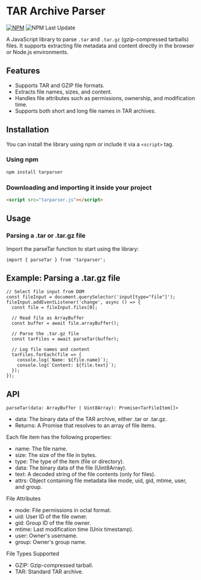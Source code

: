 # TAR Archive Parser

[![NPM](https://nodei.co/npm/tarparser.png)](https://nodei.co/npm/tarparser/) ![NPM Last Update](https://img.shields.io/npm/last-update/tarparser)

A JavaScript library to parse `.tar` and `.tar.gz` (gzip-compressed tarballs) files. It supports extracting file metadata and content directly in the browser or Node.js environments.

## Features

- Supports TAR and GZIP file formats.
- Extracts file names, sizes, and content.
- Handles file attributes such as permissions, ownership, and modification time.
- Supports both short and long file names in TAR archives.

## Installation

You can install the library using npm or include it via a `<script>` tag.

### Using npm

```bash
npm install tarparser
```

### Downloading and importing it inside your project
```html
<script src="tarparser.js"></script>
```

## Usage

### Parsing a .tar or .tar.gz file

Import the parseTar function to start using the library:

```
import { parseTar } from 'tarparser';
```

## Example: Parsing a .tar.gz file
```
// Select file input from DOM
const fileInput = document.querySelector('input[type="file"]');
fileInput.addEventListener('change', async () => {
  const file = fileInput.files[0];

  // Read file as ArrayBuffer
  const buffer = await file.arrayBuffer();

  // Parse the .tar.gz file
  const tarFiles = await parseTar(buffer);

  // Log file names and content
  tarFiles.forEach(file => {
    console.log(`Name: ${file.name}`);
    console.log(`Content: ${file.text}`);
  });
});
```

## API
`parseTar(data: ArrayBuffer | Uint8Array): Promise<TarFileItem[]>`

* data: The binary data of the TAR archive, either .tar or .tar.gz.
* Returns: A Promise that resolves to an array of file items.

Each file item has the following properties:

* name: The file name.
* size: The size of the file in bytes.
* type: The type of the item (file or directory).
* data: The binary data of the file (Uint8Array).
* text: A decoded string of the file contents (only for files).
* attrs: Object containing file metadata like mode, uid, gid, mtime, user, and group.

File Attributes

* mode: File permissions in octal format.
* uid: User ID of the file owner.
* gid: Group ID of the file owner.
* mtime: Last modification time (Unix timestamp).
* user: Owner's username.
* group: Owner's group name.

File Types Supported

* GZIP: Gzip-compressed tarball.
* TAR: Standard TAR archive.
